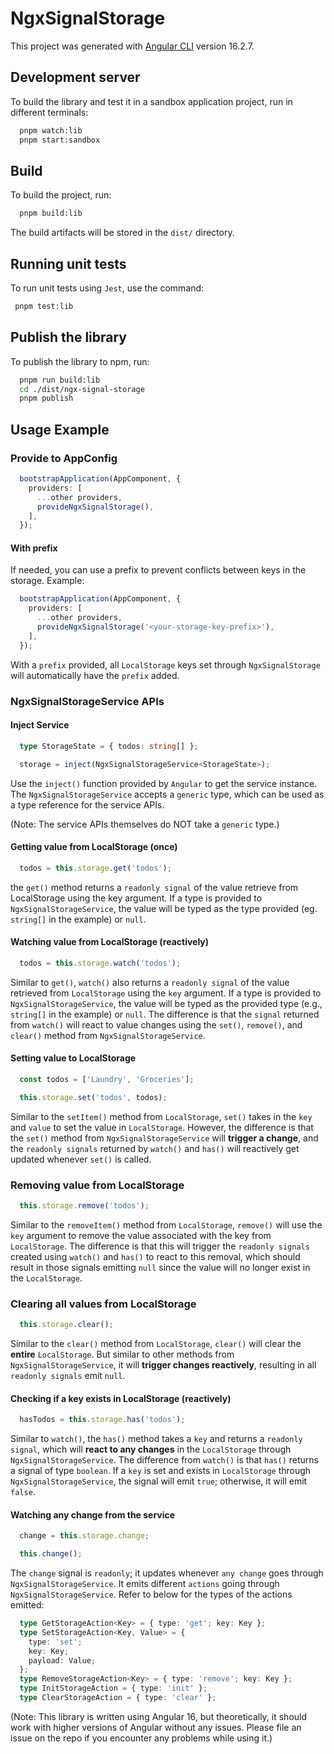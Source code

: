 # NgxSignalStorage

This project was generated with [Angular CLI](https://github.com/angular/angular-cli) version 16.2.7.

## Development server

To build the library and test it in a sandbox application project, run in different terminals:

```bash
  pnpm watch:lib
  pnpm start:sandbox
```

## Build

To build the project, run:

```bash
  pnpm build:lib
```

The build artifacts will be stored in the `dist/` directory.

## Running unit tests

To run unit tests using `Jest`, use the command:

```bash
 pnpm test:lib
```

## Publish the library

To publish the library to npm, run:

```bash
  pnpm run build:lib
  cd ./dist/ngx-signal-storage
  pnpm publish
```

## Usage Example

### Provide to AppConfig

```typescript
  bootstrapApplication(AppComponent, {
    providers: [
      ...other providers,
      provideNgxSignalStorage(),
    ],
  });
```

#### With prefix

If needed, you can use a prefix to prevent conflicts between keys in the storage. Example:

```typescript
  bootstrapApplication(AppComponent, {
    providers: [
      ...other providers,
      provideNgxSignalStorage('<your-storage-key-prefix>'),
    ],
  });
```

With a `prefix` provided, all `LocalStorage` keys set through `NgxSignalStorage` will automatically have the `prefix` added.

### NgxSignalStorageService APIs

#### Inject Service

```typescript
  type StorageState = { todos: string[] };

  storage = inject(NgxSignalStorageService<StorageState>);
```

Use the `inject()` function provided by `Angular` to get the service instance. The `NgxSignalStorageService` accepts a `generic` type, which can be used as a type reference for the service APIs.

(Note: The service APIs themselves do NOT take a `generic` type.)

#### Getting value from LocalStorage (once)

```typescript
  todos = this.storage.get('todos');
```

the `get()` method returns a `readonly signal` of the value retrieve from LocalStorage using the key argument. If a type is provided to `NgxSignalStorageService`, the value will be typed as the type provided (eg. `string[]` in the example) or `null`.

#### Watching value from LocalStorage (reactively)

```typescript
  todos = this.storage.watch('todos');
```

Similar to `get()`, `watch()` also returns a `readonly signal` of the value retrieved from `LocalStorage` using the `key` argument. If a type is provided to `NgxSignalStorageService`, the value will be typed as the provided type (e.g., `string[]` in the example) or `null`. The difference is that the `signal` returned from `watch()` will react to value changes using the `set()`, `remove()`, and `clear()` method from `NgxSignalStorageService`.

#### Setting value to LocalStorage

```typescript
  const todos = ['Laundry', 'Groceries'];

  this.storage.set('todos', todos);
```

Similar to the `setItem()` method from `LocalStorage`, `set()` takes in the `key` and `value` to set the value in `LocalStorage`. However, the difference is that the `set()` method from `NgxSignalStorageService` will **trigger a change**, and the `readonly signals` returned by `watch()` and `has()` will reactively get updated whenever `set()` is called.

### Removing value from LocalStorage

```typescript
  this.storage.remove('todos');
```

Similar to the `removeItem()` method from `LocalStorage`, `remove()` will use the `key` argument to remove the value associated with the key from `LocalStorage`. The difference is that this will trigger the `readonly signals` created using `watch()` and `has()` to react to this removal, which should result in those signals emitting `null` since the value will no longer exist in the `LocalStorage`.

### Clearing all values from LocalStorage

```typescript
  this.storage.clear();
```

Similar to the `clear()` method from `LocalStorage`, `clear()` will clear the **entire** `LocalStorage`. But similar to other methods from `NgxSignalStorageService`, it will **trigger changes reactively**, resulting in all `readonly signals` emit `null`.

#### Checking if a key exists in LocalStorage (reactively)

```typescript
  hasTodos = this.storage.has('todos');
```

Similar to `watch()`, the `has()` method takes a `key` and returns a `readonly signal`, which will **react to any changes** in the `LocalStorage` through `NgxSignalStorageService`. The difference from `watch()` is that `has()` returns a signal of type `boolean`. If a `key` is set and exists in `LocalStorage` through `NgxSignalStorageService`, the signal will emit `true`; otherwise, it will emit `false`.

#### Watching any change from the service

```typescript
  change = this.storage.change;

  this.change();
```

The `change` signal is `readonly`; it updates whenever `any change` goes through `NgxSignalStorageService`. It emits different `actions` going through `NgxSignalStorageService`. Refer to below for the types of the actions emitted:

```typescript
  type GetStorageAction<Key> = { type: 'get'; key: Key };
  type SetStorageAction<Key, Value> = {
    type: 'set';
    key: Key;
    payload: Value;
  };
  type RemoveStorageAction<Key> = { type: 'remove'; key: Key };
  type InitStorageAction = { type: 'init' };
  type ClearStorageAction = { type: 'clear' };
```

(Note: This library is written using Angular 16, but theoretically, it should work with higher versions of Angular without any issues. Please file an issue on the repo if you encounter any problems while using it.)
